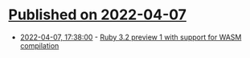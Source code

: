 # [Published on 2022-04-07](index.md)

* [2022-04-07, 17:38:00](https://news.ycombinator.com/item?id=30947793) - [Ruby 3.2 preview 1 with support for WASM compilation](https://www.ruby-lang.org/en/news/2022/04/03/ruby-3-2-0-preview1-released/)
